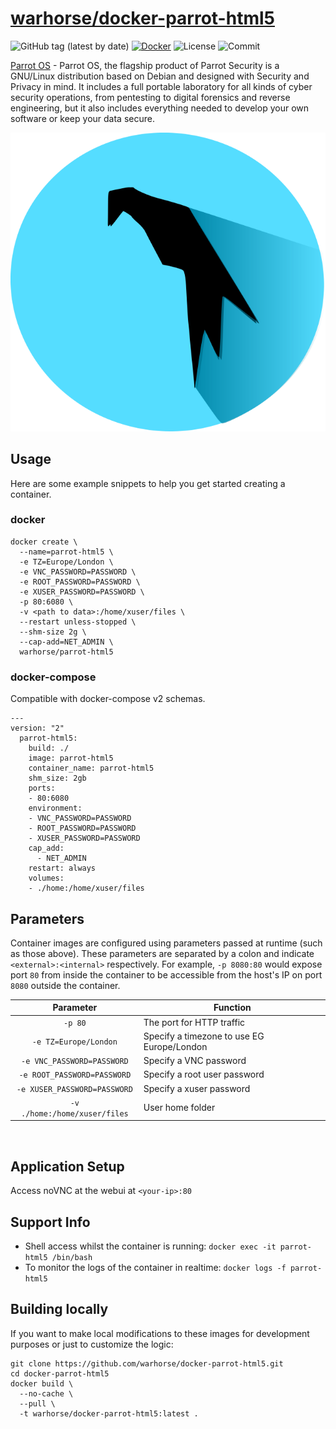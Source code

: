 # [warhorse/docker-parrot-html5](https://github.com/war-horse/docker-parrot-html5)

![GitHub tag (latest by date)](https://img.shields.io/github/v/tag/warhorse/docker-parrot-html5)
[![Docker](https://github.com/warhorse/docker-parrot-html5/actions/workflows/docker-publish.yml/badge.svg?branch=v1.0.1)](https://github.com/warhorse/docker-parrot-html5/actions/workflows/docker-publish.yml)
![License](https://img.shields.io/github/license/warhorse/docker-parrot-html5)
![Commit](https://img.shields.io/github/last-commit/warhorse/docker-parrot-html5)

[Parrot OS](https://www.parrotsec.org/) - Parrot OS, the flagship product of Parrot Security is a GNU/Linux distribution based on Debian and designed with Security and Privacy in mind. It includes a full portable laboratory for all kinds of cyber security operations, from pentesting to digital forensics and reverse engineering, but it also includes everything needed to develop your own software or keep your data secure.


![Parrot OS](images/parrot_os_logo.png)

## Usage

Here are some example snippets to help you get started creating a container.

### docker

```
docker create \
  --name=parrot-html5 \
  -e TZ=Europe/London \
  -e VNC_PASSWORD=PASSWORD \
  -e ROOT_PASSWORD=PASSWORD \
  -e XUSER_PASSWORD=PASSWORD \
  -p 80:6080 \
  -v <path to data>:/home/xuser/files \
  --restart unless-stopped \
  --shm-size 2g \
  --cap-add=NET_ADMIN \
  warhorse/parrot-html5
```

### docker-compose

Compatible with docker-compose v2 schemas.

```
---
version: "2"
  parrot-html5:
    build: ./
    image: parrot-html5
    container_name: parrot-html5
    shm_size: 2gb
    ports:
    - 80:6080
    environment:
    - VNC_PASSWORD=PASSWORD
    - ROOT_PASSWORD=PASSWORD
    - XUSER_PASSWORD=PASSWORD
    cap_add:
      - NET_ADMIN
    restart: always
    volumes:
    - ./home:/home/xuser/files
```

## Parameters

Container images are configured using parameters passed at runtime (such as those above). These parameters are separated by a colon and indicate `<external>:<internal>` respectively. For example, `-p 8080:80` would expose port `80` from inside the container to be accessible from the host's IP on port `8080` outside the container.

| Parameter | Function |
| :----: | --- |
| `-p 80` | The port for HTTP traffic |
| `-e TZ=Europe/London` | Specify a timezone to use EG Europe/London|
| `-e VNC_PASSWORD=PASSWORD` | Specify a VNC password|
| `-e ROOT_PASSWORD=PASSWORD` | Specify a root user password|
| `-e XUSER_PASSWORD=PASSWORD` | Specify a xuser password|
| `-v ./home:/home/xuser/files` | User home folder |

&nbsp;
## Application Setup

Access noVNC at the webui at `<your-ip>:80`



## Support Info

* Shell access whilst the container is running: `docker exec -it parrot-html5 /bin/bash`
* To monitor the logs of the container in realtime: `docker logs -f parrot-html5`

## Building locally

If you want to make local modifications to these images for development purposes or just to customize the logic:
```
git clone https://github.com/warhorse/docker-parrot-html5.git
cd docker-parrot-html5
docker build \
  --no-cache \
  --pull \
  -t warhorse/docker-parrot-html5:latest .
```